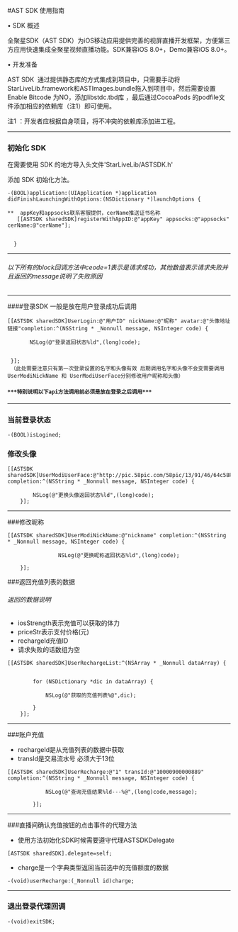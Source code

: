 
#AST SDK 使用指南

 •	SDK 概述

全聚星SDK（AST SDK）为iOS移动应用提供完善的视屏直播开发框架，方便第三方应用快速集成全聚星视频直播功能。SDK兼容iOS 8.0+，Demo兼容iOS 8.0+。

•	开发准备

AST SDK  通过提供静态库的方式集成到项目中，只需要手动将StarLiveLib.framework和ASTImages.bundle拖入到项目中，然后需要设置Enable Bitcode 为NO，添加libstdc.tbd库 ，最后通过CocoaPods 的podfile文件添加相应的依赖库（注1）即可使用。

注1 ：开发者应根据自身项目，将不冲突的依赖库添加进工程。





---

### 初始化 SDK
 
在需要使用 SDK 的地方导入头文件'StarLiveLib/ASTSDK.h'
 
添加 SDK 初始化方法。
 
 

```
-(BOOL)application:(UIApplication *)application didFinishLaunchingWithOptions:(NSDictionary *)launchOptions {
   
**  appKey和appsocks联系客服提供，cerName推送证书名称
   [[ASTSDK sharedSDK]registerWithAppID:@"appKey" appsocks:@"appsocks" cerName:@"cerName"];

 
  }
```

---



###### *以下所有的block回调方法中ceode=1表示是请求成功，其他数值表示请求失败并且返回的message说明了失败原因*

---

 
####登录SDK 一般是放在用户登录成功后调用

```
[[ASTSDK sharedSDK]UserLogin:@"用户ID" nickName:@"昵称" avatar:@"头像地址链接"completion:^(NSString * _Nonnull message, NSInteger code) {
            
       NSLog(@"登录返回状态%ld",(long)code);

      
 }];
 （此处需要注意只有第一次登录设置的名字和头像有效 后期调用名字和头像不会变需要调用UserModiNickName 和 UserModiUserFace分别修改用户昵称和头像）
```

####  `***特别说明以下api方法调用前必须是放在登录之后调用***`


---

###  当前登录状态
```
-(BOOL)isLogined;
```



### 修改头像

 
```
[[ASTSDK sharedSDK]UserModiUserFace:@"http://pic.58pic.com/58pic/13/91/46/64c58PICRTg_1024.png" completion:^(NSString * _Nonnull message, NSInteger code) {
    
        NSLog(@"更换头像返回状态%ld",(long)code);
    }];
```

---

###修改昵称
   
```
[[ASTSDK sharedSDK]UserModiNickName:@"nickname" completion:^(NSString * _Nonnull message, NSInteger code) {

                NSLog(@"更换昵称返回状态%ld",(long)code);
 
    }];
```

###返回充值列表的数据
###### 返回的数据说明
- iosStrength表示充值可以获取的体力
- priceStr表示支付价格(元)
- rechargeId充值ID
- 请求失败的话数组为空
 
```
[[ASTSDK sharedSDK]UserRechargeList:^(NSArray * _Nonnull dataArray) {
    
        
        for (NSDictionary *dic in dataArray) {
            
            NSLog(@"获取的充值列表%@",dic);
            
        }
    }];
```

---

###账户充值
-  rechargeId是从充值列表的数据中获取
-  transId是交易流水号 必须大于13位

```
[[ASTSDK sharedSDK]UserRecharge:@"1" transId:@"10000900000889" completion:^(NSString * _Nonnull message, NSInteger code) {
            
            NSLog(@"查询充值结果%ld---%@",(long)code,message);
            
        }];
```

---
###直播间确认充值按钮的点击事件的代理方法
- 使用方法初始化SDK时候需要遵守代理ASTSDKDelegate
 
 
```
[ASTSDK sharedSDK].delegate=self;
```


- charge是一个字典类型返回当前选中的充值额度的数据
 

```
-(void)userRecharge:(_Nonnull id)charge;
```

---
### 退出登录代理回调

```
-(void)exitSDK;
```

    

    
